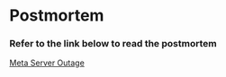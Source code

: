# Postmortem

### Refer to the link below to read the postmortem
[Meta Server Outage](https://docs.google.com/document/d/12rRbSpK0XMkgS-t6MSn_R8tbOjqE8G_ZNL264g_EWWU/edit?usp=sharing)

